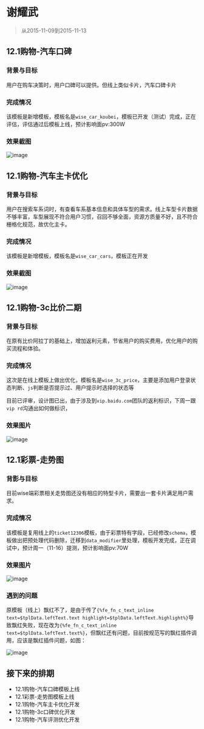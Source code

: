 # 谢耀武

> 从2015-11-09到2015-11-13

## 12.1购物-汽车口碑

### 背景与目标

用户在购车决策时，用户口碑可以提供。但线上类似卡片，汽车口碑卡片

### 完成情况

该模板是新增模板，模板名是`wise_car_koubei`，模板已开发（测试）完成，正在评估，评估通过后模板上线，预计影响面pv:300W

### 效果截图

![image](http://gitlab.baidu.com/psfe/psdoc/uploads/9ca50f34549487d351dffb96fe3aff0d/image.png)

## 12.1购物-汽车主卡优化

### 背景与目标

用户在搜索车系词时，有查看车系基本信息和具体车型的需求。线上车型卡片数据不够丰富，车型展现不符合用户习惯，召回不够全面，资源方质量不好，且不符合栅格化规范，故优化主卡。

### 完成情况

该模板是新增模板，模板名是`wise_car_cars`，模板正在开发

### 效果截图

![image](http://gitlab.baidu.com/psfe/psdoc/uploads/7f5da2145ad9578e8902bf274b168466/image.png)


## 12.1购物-3c比价二期

### 背景与目标

在原有比价阿拉丁的基础上，增加返利元素，节省用户的购买费用，优化用户的购买流程和体验。

### 完成情况

这次是在线上模板上做出优化，模板名是`wise_3c_price`，主要是添加用户登录状态判断、`js`判断是否提示过、用户提示时选择的状态等

目前已评审，设计图已出，由于涉及到`vip.baidu.com`团队的返利标识，下周一跟`vip rd`沟通出如何做标识，

### 效果图片

![image](http://gitlab.baidu.com/psfe/psdoc/uploads/1e93083f7cbf32deda21eb77da4f1b70/image.png)


## 12.1彩票-走势图

### 背影与目标

目前wise端彩票相关走势图还没有相应的特型卡片，需要出一套卡片满足用户需求。

### 完成情况

该模板是复用线上的`ticket12306`模板，由于彩票特有字段，已经修改`schema`，模板做出把预处理代码删除，迁移到`data_modifier`里处理，模板开发完成，正在调试中，预计周一（11-16）提测，预计影响面pv:70W

### 效果图片

![image](http://gitlab.baidu.com/psfe/psdoc/uploads/5a7e57e9de24c58521838a5db5f28a36/image.png)

### 遇到的问题

原模板（线上）飘红不了，是由于传了`{%fe_fn_c_text_inline text=$tplData.leftText.text highlight=$tplData.leftText.highlight%}`导致飘红失败，现在改为`{%fe_fn_c_text_inline text=$tplData.leftText.text%}`，但飘红还有问题，目前按规范写的飘红插件调用，应该是飘红插件问题，如图：

![image](http://gitlab.baidu.com/psfe/psdoc/uploads/28d6f83102f19f021f63327b64366baf/image.png)

## 接下来的排期

* 12.1购物-汽车口碑模板上线
* 12.1彩票-走势图模板上线
* 12.1购物-汽车主卡优化开发
* 12.1购物-3c口碑优化开发
* 12.1购物-汽车评测优化开发
